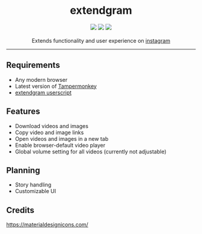 # <div align="center">extendgram</div>

<div align="center">
    <img src="https://img.shields.io/badge/License-MIT-important?style=flat-square" />
    <img src="https://img.shields.io/badge/%E2%80%8E-Javascript-f7df1e?style=flat-square&logoWidth=20&logo=javascript" />
    <img src="https://i.imgur.com/psbC08Z.png">
    <br/><br/>
    Extends functionality and user experience on <a href="https://instagram.com/">instagram</a>
</div>

___

## Requirements

- Any modern browser
- Latest version of [Tampermonkey](https://tampermonkey.net/)
- [extendgram userscript](https://raw.githubusercontent.com/ryanocf/extendgram/main/dist/js/extendgram.user.js)

## Features

- Download videos and images
- Copy video and image links
- Open videos and images in a new tab
- Enable browser-default video player
- Global volume setting for all videos (currently not adjustable)

## Planning

- Story handling
- Customizable UI

## Credits

https://materialdesignicons.com/